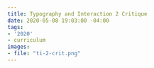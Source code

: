 ```yaml
---
title: Typography and Interaction 2 Critique
date: 2020-05-08 19:03:00 -04:00
tags:
- '2020'
- curriculum
images:
- file: "ti-2-crit.png"
---
```

